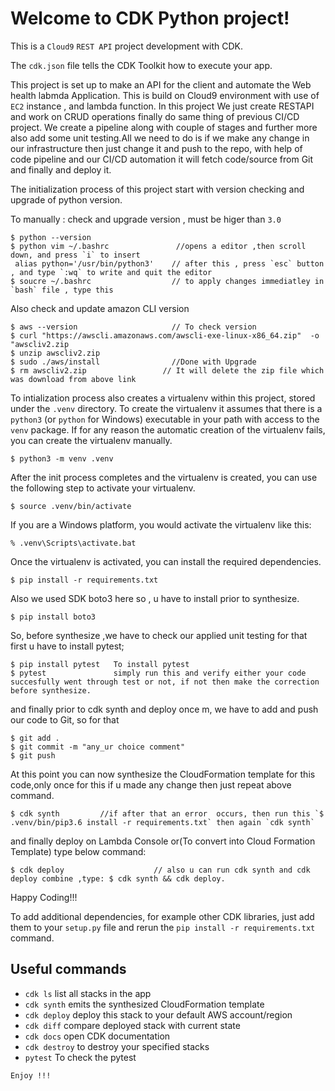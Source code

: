 
# Welcome to  CDK Python project!

This is a `Cloud9`  `REST API` project development with CDK.

The `cdk.json` file tells the CDK Toolkit how to execute your app.

This project is set up to make an API for the client and automate the Web health labmda Application. This is build on Cloud9 environment
with use of `EC2` instance , and lambda function. In this project We just create RESTAPI and work on CRUD operations finally do same thing of previous CI/CD project. We create a pipeline along with couple of stages and further 
more also add some unit testing.All we need to do is if we make any change in our infrastructure then just change it and push to the repo, with help of code pipeline and our CI/CD automation it will fetch code/source from Git 
and finally and deploy it.

The initialization process of this project start with version checking and upgrade of python version.


To manually : check and upgrade version , must be higer than `3.0` 
```
$ python --version       
$ python vim ~/.bashrc               //opens a editor ,then scroll down, and press `i` to insert
 alias python='/usr/bin/python3'    // after this , press `esc` button , and type `:wq` to write and quit the editor
$ soucre ~/.bashrc                  // to apply changes immediatley in `bash` file , type this  
```
Also check and update amazon CLI version
```
$ aws --version                     // To check version
$ curl "https://awscli.amazonaws.com/awscli-exe-linux-x86_64.zip"  -o "awscliv2.zip
$ unzip awscliv2.zip
$ sudo ./aws/install                //Done with Upgrade
$ rm awscliv2.zip                 // It will delete the zip file which was download from above link
```
To intialization process also creates a virtualenv within this project, stored under the `.venv`
directory.  To create the virtualenv it assumes that there is a `python3`
(or `python` for Windows) executable in your path with access to the `venv`
package. If for any reason the automatic creation of the virtualenv fails,
you can create the virtualenv manually.

```
$ python3 -m venv .venv
```

After the init process completes and the virtualenv is created, you can use the following
step to activate your virtualenv.

```
$ source .venv/bin/activate
```

If you are a Windows platform, you would activate the virtualenv like this:

```
% .venv\Scripts\activate.bat
```

Once the virtualenv is activated, you can install the required dependencies.

```
$ pip install -r requirements.txt
```
Also we used SDK boto3 here so , u have to install prior to synthesize.
```
$ pip install boto3
```
So, before synthesize ,we have to check our applied unit testing for that first u have to install pytest;
```
$ pip install pytest   To install pytest
$ pytest               simply run this and verify either your code succesfully went through test or not, if not then make the correction before synthesize. 
```
and finally prior to cdk synth and deploy once m, we have to add and push our code to Git, so for that
```
$ git add .
$ git commit -m "any_ur choice comment"
$ git push
```

At this point you can now synthesize the CloudFormation template for this code,only once for this if u made any change then just repeat above command.

```
$ cdk synth         //if after that an error  occurs, then run this `$ .venv/bin/pip3.6 install -r requirements.txt` then again `cdk synth`
```
and finally deploy on Lambda Console or(To convert into Cloud Formation Template) type below command:
```
$ cdk deploy                    // also u can run cdk synth and cdk deploy combine ,type: $ cdk synth && cdk deploy. 
```
Happy Coding!!!


To add additional dependencies, for example other CDK libraries, just add
them to your `setup.py` file and rerun the `pip install -r requirements.txt`
command.


## Useful commands

 * `cdk ls`          list all stacks in the app
 * `cdk synth`       emits the synthesized CloudFormation template
 * `cdk deploy`      deploy this stack to your default AWS account/region
 * `cdk diff`        compare deployed stack with current state
 * `cdk docs`        open CDK documentation
 * `cdk destroy`     to destroy your specified stacks 
 * `pytest`          To check the pytest


``` Enjoy !!!  ```
